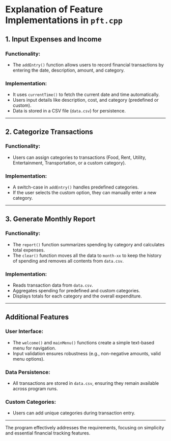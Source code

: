 # Explanation of Feature Implementations in `pft.cpp`

## 1. Input Expenses and Income

### Functionality:

- The `addEntry()` function allows users to record financial transactions by entering the date, description, amount, and category.

### Implementation:

- It uses `currentTime()` to fetch the current date and time automatically.
- Users input details like description, cost, and category (predefined or custom).
- Data is stored in a CSV file (`data.csv`) for persistence.

---

## 2. Categorize Transactions

### Functionality:

- Users can assign categories to transactions (Food, Rent, Utility, Entertainment, Transportation, or a custom category).

### Implementation:

- A switch-case in `addEntry()` handles predefined categories.
- If the user selects the custom option, they can manually enter a new category.

---

## 3. Generate Monthly Report

### Functionality:

- The `report()` function summarizes spending by category and calculates total expenses.
- The `clear()` function moves all the data to `month-xx` to keep the history of spending and removes all contents from `data.csv`.

### Implementation:

- Reads transaction data from `data.csv`.
- Aggregates spending for predefined and custom categories.
- Displays totals for each category and the overall expenditure.

---

## Additional Features

### User Interface:

- The `welcome()` and `mainMenu()` functions create a simple text-based menu for navigation.
- Input validation ensures robustness (e.g., non-negative amounts, valid menu options).

### Data Persistence:

- All transactions are stored in `data.csv`, ensuring they remain available across program runs.

### Custom Categories:

- Users can add unique categories during transaction entry.

---

The program effectively addresses the requirements, focusing on simplicity and essential financial tracking features.
